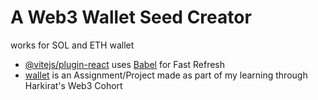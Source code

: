 # A Web3 Wallet Seed Creator

works for SOL and ETH wallet


- [@vitejs/plugin-react](https://github.com/vitejs/vite-plugin-react/blob/main/packages/plugin-react/README.md) uses [Babel](https://babeljs.io/) for Fast Refresh
- [wallet](https://app.100xdevs.com) is an Assignment/Project made as part of my learning through Harkirat's Web3 Cohort
